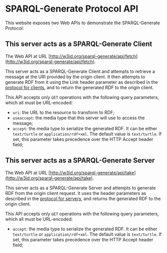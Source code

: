 # SPARQL-Generate Protocol API

This website exposes two Web APIs to demonstrate the SPARQL-Generate Protocol:

## This server acts as a SPARQL-Generate Client

The Web API at URL [http://w3id.org/sparql-generate/api/fetch](http://w3id.org/sparql-generate/api/fetch).

This server acts as a SPARQL-Generate Client and attempts to retrieve a message at the URI provided by the origin client.
It then attempts to generate RDF from it using the Link header parameter as described in the [protocol for clients](protocol.html), and to return the generated RDF to the origin client.

This API accepts only `GET` operations with the following query parameters, which all must be URL-encoded:

 - `uri`: the URL to the resource to transform to RDF;
 - `useaccept`: the media type that this server will use to access the message;
 - `accept`: the media type to serialize the generated RDF. It can be either `text/turtle` or `application/rdf+xml`. The default value is `text/turtle`. If set, this parameter takes precedence over the HTTP Accept header field;


## This server acts as a SPARQL-Generate Server

The Web API at URL [http://w3id.org/sparql-generate/api/take](http://w3id.org/sparql-generate/api/take).

This server acts as a SPARQL-Generate Server and attempts to generate RDF from the origin client request.
It uses the header parameters as described in the [protocol for servers](protocol.html), and returns the generated RDF to the origin client.

This API accepts only `GET` operations with the following query parameters, which all must be URL-encoded:

 - `accept`: the media type to serialize the generated RDF. It can be either `text/turtle` or `application/rdf+xml`. The default value is `text/turtle`. If set, this parameter takes precedence over the HTTP Accept header field;


